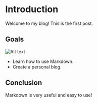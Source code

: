 # Introduction

Welcome to my blog! This is the first post.

## Goals
![Alt text](https://discussions.apple.com/content/attachment/5fdf931b-2d9d-4c33-8d45-d84d73d5cf0a)
- Learn how to use Markdown.
- Create a personal blog.

## Conclusion

Markdown is very useful and easy to use!
